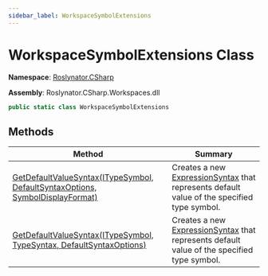 ```yaml
---
sidebar_label: WorkspaceSymbolExtensions
---
```


# WorkspaceSymbolExtensions Class

**Namespace**: [Roslynator.CSharp](../index.md)

**Assembly**: Roslynator\.CSharp\.Workspaces\.dll

```csharp
public static class WorkspaceSymbolExtensions
```

## Methods

| Method | Summary |
| ------ | ------- |
| [GetDefaultValueSyntax(ITypeSymbol, DefaultSyntaxOptions, SymbolDisplayFormat)](GetDefaultValueSyntax/index.md#3187258133) | Creates a new [ExpressionSyntax](https://docs.microsoft.com/en-us/dotnet/api/microsoft.codeanalysis.csharp.syntax.expressionsyntax) that represents default value of the specified type symbol\. |
| [GetDefaultValueSyntax(ITypeSymbol, TypeSyntax, DefaultSyntaxOptions)](GetDefaultValueSyntax/index.md#2331338541) | Creates a new [ExpressionSyntax](https://docs.microsoft.com/en-us/dotnet/api/microsoft.codeanalysis.csharp.syntax.expressionsyntax) that represents default value of the specified type symbol\. |

